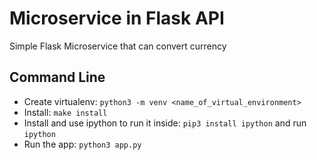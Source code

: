 
# Microservice in Flask API
Simple Flask Microservice that can convert currency


## Command Line
* Create virtualenv: `python3 -m venv <name_of_virtual_environment>`
* Install: `make install`
* Install and use ipython to run it inside: `pip3 install ipython` and run `ipython`
* Run the app: `python3 app.py`